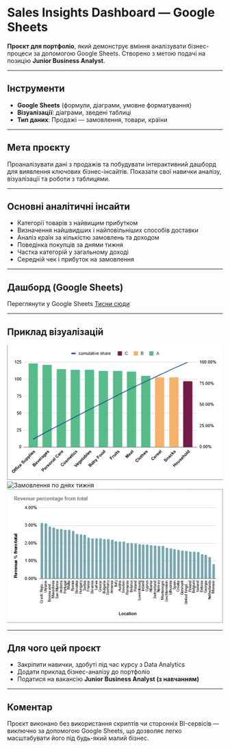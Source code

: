 # Sales Insights Dashboard — Google Sheets

**Проєкт для портфоліо**, який демонструє вміння аналізувати бізнес-процеси за допомогою Google Sheets. Створено з метою подачі на позицію **Junior Business Analyst**.

---

## Інструменти
- **Google Sheets** (формули, діаграми, умовне форматування)
- **Візуалізації**: діаграми, зведені таблиці
- **Тип даних**: Продажі — замовлення, товари, країни

---

## Мета проєкту
Проаналізувати дані з продажів та побудувати інтерактивний дашборд для виявлення ключових бізнес-інсайтів. Показати свої навички аналізу, візуалізації та роботи з таблицями.

---

## Основні аналітичні інсайти

-  Категорії товарів з найвищим прибутком
-  Визначення найшвидших і найповільніших способів доставки
-  Аналіз країн за кількістю замовлень та доходом
-  Поведінка покупців за днями тижня
-  Частка категорій у загальному доході
-  Середній чек і прибуток на замовлення

---

##  Дашборд (Google Sheets)

Переглянути у Google Sheets  [Тисни сюди](https://docs.google.com/spreadsheets/d/1DM9EGqgGvJfhLrsUqhAw6CPLSLL3QKIL14ktiRTzt14/edit?usp=sharing)

---

##  Приклад візуалізацій

![ABC аналіз категорій](screenshots/ABC_by_order.png )
![Замовлення по днях тижня](screenshots/revenue_day_of_week.png)
![Частка категорій](screenshots/revenue_%_from_total.png)

---

##  Для чого цей проєкт

-  Закріпити навички, здобуті під час курсу з Data Analytics
-  Додати приклад бізнес-аналізу до портфоліо
-  Податися на вакансію **Junior Business Analyst (з навчанням)**

---

##  Коментар

Проєкт виконано без використання скриптів чи сторонніх BI-сервісів — виключно за допомогою Google Sheets, що дозволяє легко масштабувати його під будь-який малий бізнес.

